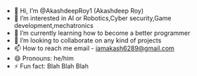 - 👋 Hi, I’m @AkashdeepRoy1 (Akashdeep Roy)
- 👀 I’m interested in AI or Robotics,Cyber security,Game development,mechatronics
- 🌱 I’m currently learning how to become a better programmer
- 💞️ I’m looking to collaborate on any kind of projects 
- 📫 How to reach me email - iamakash6289@gmail.com
- 😄 Pronouns: he/him
- ⚡ Fun fact: Blah Blah Blah

<!---
AkashdeepRoy1/AkashdeepRoy1 is a ✨ special ✨ repository because its `README.md` (this file) appears on your GitHub profile.
You can click the Preview link to take a look at your changes.
--->
